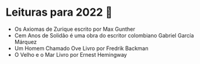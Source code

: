 # Leituras para 2022 :book: 

- Os Axiomas de Zurique escrito por Max Gunther
- Cem Anos de Solidão é uma obra do escritor colombiano Gabriel García Márquez
- Um Homem Chamado Ove Livro por Fredrik Backman
- O Velho e o Mar Livro por Ernest Hemingway


